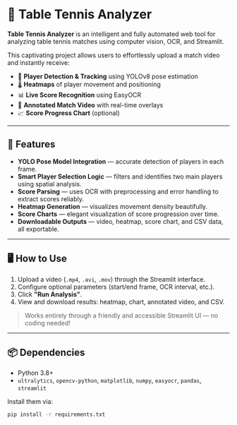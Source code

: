 # 🏓 Table Tennis Analyzer

**Table Tennis Analyzer** is an intelligent and fully automated web tool for analyzing table tennis matches using computer vision, OCR, and Streamlit.

This captivating project allows users to effortlessly upload a match video and instantly receive:
- 🎯 **Player Detection & Tracking** using YOLOv8 pose estimation
- 🌡️ **Heatmaps** of player movement and positioning
- 📊 **Live Score Recognition** using EasyOCR
- 🎥 **Annotated Match Video** with real-time overlays
- 📈 **Score Progress Chart** (optional)

---

## 🚀 Features

- **YOLO Pose Model Integration** — accurate detection of players in each frame.
- **Smart Player Selection Logic** — filters and identifies two main players using spatial analysis.
- **Score Parsing** — uses OCR with preprocessing and error handling to extract scores reliably.
- **Heatmap Generation** — visualizes movement density beautifully.
- **Score Charts** — elegant visualization of score progression over time.
- **Downloadable Outputs** — video, heatmap, score chart, and CSV data, all exportable.

---

## 🖥️ How to Use

1. Upload a video (`.mp4`, `.avi`, `.mov`) through the Streamlit interface.
2. Configure optional parameters (start/end frame, OCR interval, etc.).
3. Click **"Run Analysis"**.
4. View and download results: heatmap, chart, annotated video, and CSV.

> Works entirely through a friendly and accessible Streamlit UI — no coding needed!

---

## 📦 Dependencies

- Python 3.8+
- `ultralytics`, `opencv-python`, `matplotlib`, `numpy`, `easyocr`, `pandas`, `streamlit`

Install them via:
```bash
pip install -r requirements.txt
